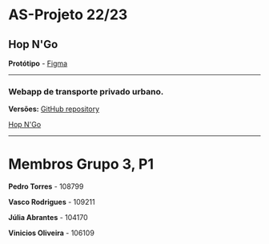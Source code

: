 # AS-Projeto 22/23

## Hop N'Go

**Protótipo** - [Figma](https://www.figma.com/file/Vqyq9sPjwunf1zlsNy1MlB/TP---AS--Final?type=design&node-id=0-1)

---

### Webapp de transporte privado urbano.

**Versões:** [GitHub repository](https://github.com/vinicios1998/hopngo)

[Hop N'Go](https://gentle-sand-0a7006d10.3.azurestaticapps.net/)

---

# Membros Grupo 3, P1 

**Pedro Torres** - 108799

**Vasco Rodrigues** - 109211

**Júlia Abrantes** - 104170

**Vinicios Oliveira** - 106109
